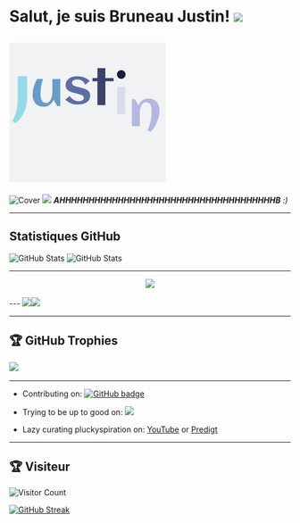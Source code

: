 
# Salut, je suis Bruneau Justin! <img src="https://media.giphy.com/media/hvRJCLFzcasrR4ia7z/giphy.gif" width="30px">


![Cover](https://github.com/justin-bruneau/justin-bruneau/blob/main/Vanilla-1s-280px.gif)
---

![Cover](https://www.evogest.fr/storage/197/conversions/Serveur-cloud-top-page.png)
<img src="https://media.giphy.com/media/sN7VFBDZWCgjm/giphy.gif" width="60"> <em><b>AHHHHHHHHHHHHHHHHHHHHHHHHHHHHHHHHHHHHHB</b> :)</em>

---

## Statistiques GitHub
![GitHub Stats](https://github-readme-stats.vercel.app/api/top-langs/?username=justin-bruneau&theme=radical&hide_langs_below=8)
![GitHub Stats](https://github-readme-stats.vercel.app/api?username=justin-bruneau&show_icons=true&theme=radical)

---
<p align="center">
  <!-- Typing SVG by DenverCoder1 - https://github.com/DenverCoder1/readme-typing-svg -->
    <img src="https://readme-typing-svg.demolab.com/?lines=Full-stack%20web%20and%20app%20developer;Experienced%20UI%2FUX%20Designer;10%2B%20years%20of%20coding%20experience;Always%20learning%20new%20things&font=Fira%20Code&center=true&width=440&height=45&color=f75c7e&vCenter=true&pause=1000&size=22" />
</p>
---
<img height="137px" src="https://github-readme-stats.vercel.app/api?username=justin-bruneau&hide_title=true&hide_border=true&show_icons=true&include_all_commits=true&count_private=true&line_height=21&text_color=000&icon_color=000&bg_color=0,ea6161,ffc64d,fffc4d,52fa5a&theme=graywhite" /><!-- wi*quL3fcV --><img height="137px" src="https://github-readme-stats.vercel.app/api/top-langs/?username=justin-bruneau&hide=html&hide_title=true&hide_border=true&layout=compact&langs_count=6&exclude_repo=comp426,Redventures-Movie-Quotes&text_color=000&icon_color=fff&bg_color=0,52fa5a,4dfcff,c64dff&theme=graywhite" />

---

## 🏆 GitHub Trophies

![](https://github-profile-trophy.vercel.app/?username=justin-bruneau&theme=discord&no-frame=true&no-bg=false&margin-w=4)


---


<p align="center">
  
- Contributing on: <a href="https://github.com/PluckyPreciou?tab=followers">
    <img src="https://img.shields.io/github/followers/PluckyPrecious?tab=followers?label=blue&logo=github&style=for-the-badge" alt="GitHub badge" />
  </a>

- Trying to be up to good on: <a href="http://twitter.com/PluckyPrecious">
    <img src="https://img.shields.io/twitter/follow/PluckyPrecious?label=Twitter&logo=twitter&style=for-the-badge" />
  </a>

- Lazy curating pluckyspiration on: <a href="https://www.youtube.com/channel/UC2-U73E-uyf_lNCDO0yENlQ?view_as=subscriber">YouTube</a> or <a href="https://predigt.dev/">Predigt</a>
</p>


----
## 🏆 Visiteur
![Visitor Count](https://profile-counter.glitch.me/justin-bruneau/count.svg)

[![GitHub Streak](https://streak-stats.demolab.com?user=justin-bruneau&theme=tokyonight&hide_border=true&mode=weekly)](https://git.io/streak-stats)
